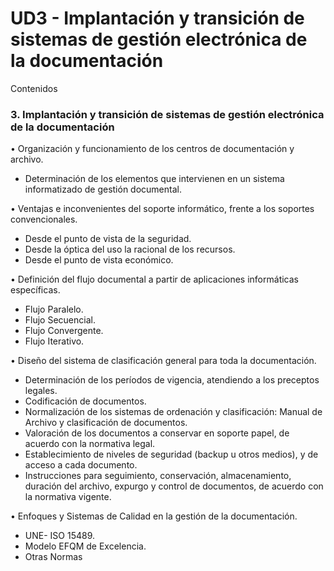 # UD3 -  Implantación y transición de sistemas de gestión electrónica de la documentación

Contenidos
### 3. Implantación y transición de sistemas de gestión electrónica de la documentación

• Organización y funcionamiento de los centros de documentación y archivo.  
- Determinación de los elementos que intervienen en un sistema informatizado de gestión documental.

• Ventajas e inconvenientes del soporte informático, frente a los soportes convencionales.  
- Desde el punto de vista de la seguridad.  
- Desde la óptica del uso la racional de los recursos.  
- Desde el punto de vista económico.

• Definición del flujo documental a	partir de aplicaciones informáticas específicas.  
- Flujo Paralelo.  
- Flujo Secuencial.  
- Flujo Convergente.  
- Flujo Iterativo.

• Diseño del sistema de	clasificación general para toda la	documentación.  
- Determinación de los períodos de vigencia, atendiendo a los preceptos legales.
- Codificación de documentos.  
- Normalización de los sistemas de ordenación y clasificación: Manual de Archivo y clasificación de documentos.  
- Valoración de los documentos a conservar en soporte papel, de acuerdo con la normativa legal.  
- Establecimiento de niveles de seguridad (backup u otros medios), y de acceso a cada documento.  
- Instrucciones para seguimiento, conservación, almacenamiento, duración del archivo, expurgo y control de documentos, de acuerdo con la normativa vigente.

• Enfoques y Sistemas de Calidad en	la gestión de la documentación.  
- UNE- ISO 15489.  
- Modelo EFQM de Excelencia.  
- Otras Normas






